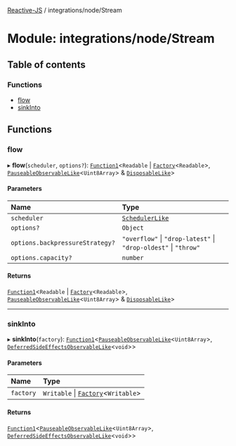 [Reactive-JS](../README.md) / integrations/node/Stream

# Module: integrations/node/Stream

## Table of contents

### Functions

- [flow](integrations_node_Stream.md#flow)
- [sinkInto](integrations_node_Stream.md#sinkinto)

## Functions

### flow

▸ **flow**(`scheduler`, `options?`): [`Function1`](functions.md#function1)<`Readable` \| [`Factory`](functions.md#factory)<`Readable`\>, [`PauseableObservableLike`](../interfaces/concurrent.PauseableObservableLike.md)<`Uint8Array`\> & [`DisposableLike`](../interfaces/utils.DisposableLike.md)\>

#### Parameters

| Name | Type |
| :------ | :------ |
| `scheduler` | [`SchedulerLike`](../interfaces/concurrent.SchedulerLike.md) |
| `options?` | `Object` |
| `options.backpressureStrategy?` | ``"overflow"`` \| ``"drop-latest"`` \| ``"drop-oldest"`` \| ``"throw"`` |
| `options.capacity?` | `number` |

#### Returns

[`Function1`](functions.md#function1)<`Readable` \| [`Factory`](functions.md#factory)<`Readable`\>, [`PauseableObservableLike`](../interfaces/concurrent.PauseableObservableLike.md)<`Uint8Array`\> & [`DisposableLike`](../interfaces/utils.DisposableLike.md)\>

___

### sinkInto

▸ **sinkInto**(`factory`): [`Function1`](functions.md#function1)<[`PauseableObservableLike`](../interfaces/concurrent.PauseableObservableLike.md)<`Uint8Array`\>, [`DeferredSideEffectsObservableLike`](../interfaces/concurrent.DeferredSideEffectsObservableLike.md)<`void`\>\>

#### Parameters

| Name | Type |
| :------ | :------ |
| `factory` | `Writable` \| [`Factory`](functions.md#factory)<`Writable`\> |

#### Returns

[`Function1`](functions.md#function1)<[`PauseableObservableLike`](../interfaces/concurrent.PauseableObservableLike.md)<`Uint8Array`\>, [`DeferredSideEffectsObservableLike`](../interfaces/concurrent.DeferredSideEffectsObservableLike.md)<`void`\>\>
